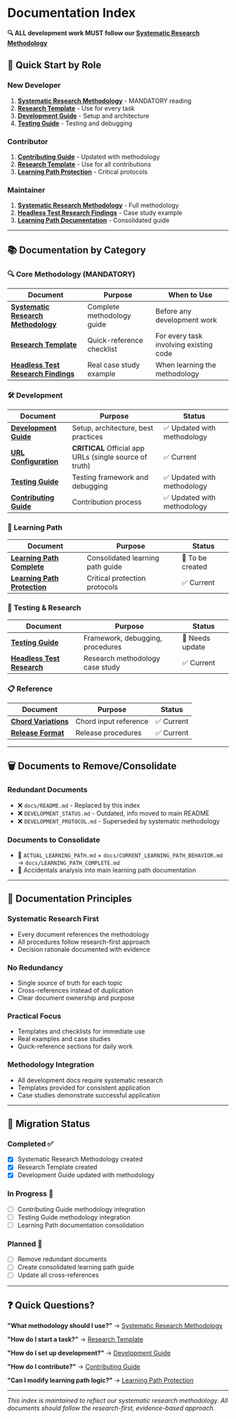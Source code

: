 # Documentation Index

**🔍 ALL development work MUST follow our [Systematic Research Methodology](SYSTEMATIC_RESEARCH_METHODOLOGY.md)**

## **🚀 Quick Start by Role**

### **New Developer**
1. **[Systematic Research Methodology](SYSTEMATIC_RESEARCH_METHODOLOGY.md)** - MANDATORY reading
2. **[Research Template](RESEARCH_TEMPLATE.md)** - Use for every task
3. **[Development Guide](DEVELOPMENT.md)** - Setup and architecture
4. **[Testing Guide](TESTING.md)** - Testing and debugging

### **Contributor** 
1. **[Contributing Guide](CONTRIBUTING.md)** - Updated with methodology
2. **[Research Template](RESEARCH_TEMPLATE.md)** - Use for all contributions
3. **[Learning Path Protection](LEARNING_PATH_PROTECTION.md)** - Critical protocols

### **Maintainer**
1. **[Systematic Research Methodology](SYSTEMATIC_RESEARCH_METHODOLOGY.md)** - Full methodology
2. **[Headless Test Research Findings](HEADLESS_TEST_RESEARCH_FINDINGS.md)** - Case study example
3. **[Learning Path Documentation](LEARNING_PATH_COMPLETE.md)** - Consolidated guide

---

## **📚 Documentation by Category**

### **🔍 Core Methodology** (MANDATORY)
| Document | Purpose | When to Use |
|----------|---------|-------------|
| **[Systematic Research Methodology](SYSTEMATIC_RESEARCH_METHODOLOGY.md)** | Complete methodology guide | Before any development work |
| **[Research Template](RESEARCH_TEMPLATE.md)** | Quick-reference checklist | For every task involving existing code |
| **[Headless Test Research Findings](HEADLESS_TEST_RESEARCH_FINDINGS.md)** | Real case study example | When learning the methodology |

### **🛠️ Development**
| Document | Purpose | Status |
|----------|---------|---------|
| **[Development Guide](DEVELOPMENT.md)** | Setup, architecture, best practices | ✅ Updated with methodology |
| **[URL Configuration](URL_CONFIGURATION.md)** | **CRITICAL** Official app URLs (single source of truth) | ✅ Current |
| **[Testing Guide](TESTING.md)** | Testing framework and debugging | ✅ Updated with methodology |
| **[Contributing Guide](CONTRIBUTING.md)** | Contribution process | ✅ Updated with methodology |

### **🎵 Learning Path**
| Document | Purpose | Status |
|----------|---------|---------|
| **[Learning Path Complete](LEARNING_PATH_COMPLETE.md)** | Consolidated learning path guide | 📝 To be created |
| **[Learning Path Protection](LEARNING_PATH_PROTECTION.md)** | Critical protection protocols | ✅ Current |

### **🧪 Testing & Research**
| Document | Purpose | Status |
|----------|---------|---------|
| **[Testing Guide](TESTING.md)** | Framework, debugging, procedures | 🔄 Needs update |
| **[Headless Test Research](HEADLESS_TEST_RESEARCH_FINDINGS.md)** | Research methodology case study | ✅ Current |

### **📋 Reference**
| Document | Purpose | Status |
|----------|---------|---------|
| **[Chord Variations](chord-variations.md)** | Chord input reference | ✅ Current |
| **[Release Format](RELEASE_FORMAT.md)** | Release procedures | ✅ Current |

---

## **🗑️ Documents to Remove/Consolidate**

### **Redundant Documents**
- ❌ `docs/README.md` - Replaced by this index
- ❌ `DEVELOPMENT_STATUS.md` - Outdated, info moved to main README
- ❌ `DEVELOPMENT_PROTOCOL.md` - Superseded by systematic methodology

### **Documents to Consolidate**
- 🔄 `ACTUAL_LEARNING_PATH.md` + `docs/CURRENT_LEARNING_PATH_BEHAVIOR.md` → `docs/LEARNING_PATH_COMPLETE.md`
- 🔄 Accidentals analysis into main learning path documentation

---

## **🎯 Documentation Principles**

### **Systematic Research First**
- Every document references the methodology
- All procedures follow research-first approach
- Decision rationale documented with evidence

### **No Redundancy**
- Single source of truth for each topic
- Cross-references instead of duplication
- Clear document ownership and purpose

### **Practical Focus**
- Templates and checklists for immediate use
- Real examples and case studies
- Quick-reference sections for daily work

### **Methodology Integration**
- All development docs require systematic research
- Templates provided for consistent application
- Case studies demonstrate successful application

---

## **🔄 Migration Status**

### **Completed ✅**
- [x] Systematic Research Methodology created
- [x] Research Template created  
- [x] Development Guide updated with methodology

### **In Progress 🔄**
- [ ] Contributing Guide methodology integration
- [ ] Testing Guide methodology integration
- [ ] Learning Path documentation consolidation

### **Planned 📝**
- [ ] Remove redundant documents
- [ ] Create consolidated learning path guide
- [ ] Update all cross-references

---

## **❓ Quick Questions?**

**"What methodology should I use?"** → [Systematic Research Methodology](SYSTEMATIC_RESEARCH_METHODOLOGY.md)

**"How do I start a task?"** → [Research Template](RESEARCH_TEMPLATE.md)

**"How do I set up development?"** → [Development Guide](DEVELOPMENT.md)

**"How do I contribute?"** → [Contributing Guide](CONTRIBUTING.md) 

**"Can I modify learning path logic?"** → [Learning Path Protection](LEARNING_PATH_PROTECTION.md)

---

*This index is maintained to reflect our systematic research methodology. All documents should follow the research-first, evidence-based approach.* 